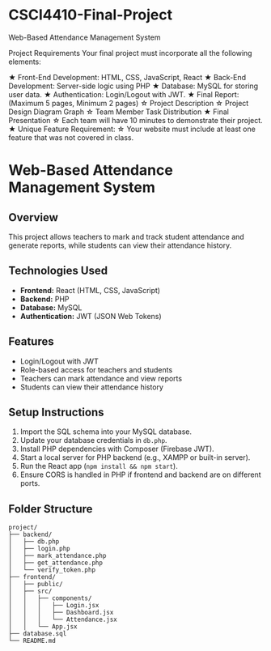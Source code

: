 # CSCI4410-Final-Project
Web-Based Attendance Management System

Project Requirements
Your final project must incorporate all the following elements:

★ Front-End Development: HTML, CSS, JavaScript, React
★ Back-End Development: Server-side logic using PHP
★ Database: MySQL for storing user data.
★ Authentication: Login/Logout with JWT.
★ Final Report: (Maximum 5 pages, Minimum 2 pages)
☆ Project Description
☆ Project Design Diagram Graph
☆ Team Member Task Distribution
★ Final Presentation
☆ Each team will have 10 minutes to demonstrate their project.
★ Unique Feature Requirement:
☆ Your website must include at least one feature that was not covered in class.

# Web-Based Attendance Management System

## Overview
This project allows teachers to mark and track student attendance and generate reports, while students can view their attendance history.

## Technologies Used
- **Frontend:** React (HTML, CSS, JavaScript)
- **Backend:** PHP
- **Database:** MySQL
- **Authentication:** JWT (JSON Web Tokens)

## Features
- Login/Logout with JWT
- Role-based access for teachers and students
- Teachers can mark attendance and view reports
- Students can view their attendance history

## Setup Instructions
1. Import the SQL schema into your MySQL database.
2. Update your database credentials in `db.php`.
3. Install PHP dependencies with Composer (Firebase JWT).
4. Start a local server for PHP backend (e.g., XAMPP or built-in server).
5. Run the React app (`npm install && npm start`).
6. Ensure CORS is handled in PHP if frontend and backend are on different ports.

## Folder Structure
```
project/
├── backend/
│   ├── db.php
│   ├── login.php
│   ├── mark_attendance.php
│   ├── get_attendance.php
│   └── verify_token.php
├── frontend/
│   ├── public/
│   ├── src/
│   │   ├── components/
│   │   │   ├── Login.jsx
│   │   │   ├── Dashboard.jsx
│   │   │   └── Attendance.jsx
│   │   └── App.jsx
├── database.sql
└── README.md
